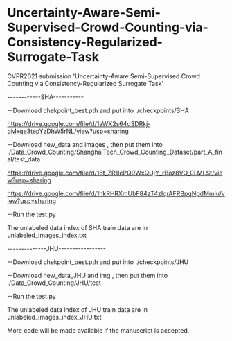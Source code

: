 # Uncertainty-Aware-Semi-Supervised-Crowd-Counting-via-Consistency-Regularized-Surrogate-Task
CVPR2021 submission 'Uncertainty-Aware Semi-Supervised Crowd Counting via Consistency-Regularized Surrogate Task'

------------SHA-----------

--Download chekpoint_best.pth and put into ./checkpoints/SHA

https://drive.google.com/file/d/1aWX2s64dSDRkj-oMxqe3tepYzDhW5rNL/view?usp=sharing


--Download new_data and images , then put them into ./Data_Crowd_Counting/ShanghaiTech_Crowd_Counting_Dataset/part_A_final/test_data

https://drive.google.com/file/d/16t_ZR1lePQ9WxQUjY_rBoz8VO_0LMLSt/view?usp=sharing

https://drive.google.com/file/d/1hkRHRXmUbF84zT4zIqrAFRBpqNpdMmlu/view?usp=sharing


--Run the test.py

The unlabeled data index of SHA train data are in unlabeled_images_index.txt


--------------JHU-----------------

--Download chekpoint_best.pth and put into ./checkpoints/JHU

--Download new_data_JHU and img , then put them into ./Data_Crowd_Counting/JHU/test


--Run the test.py

The unlabeled data index of JHU train data are in unlabeled_images_index_JHU.txt

More code will be made available if the manuscript is accepted.
